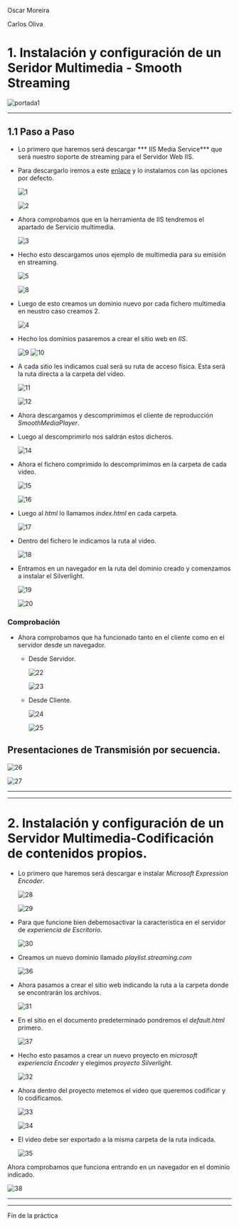 Oscar Moreira

Carlos Oliva

# 1. Instalación y configuración de un Seridor Multimedia - Smooth Streaming

![portada1](./img/portada1.jpg)

___

## 1.1 Paso a Paso

- Lo primero que haremos será descargar *** IIS Media Service*** que será nuestro soporte de streaming para el Servidor Web IIS.

- Para descargarlo iremos a este [enlace](http://www.microsoft.com/es-es/download/details.aspx?id=27955) y lo instalamos con las opciones por defecto.

  ![1](./img/1.png)

  ![2](./img/2.png)

- Ahora comprobamos que en la herramienta de IIS tendremos el apartado de Servicio multimedia.

  ![3](./img/3.png)

- Hecho esto descargamos unos ejemplo de multimedia para su emisión en streaming.

  ![5](./img/5.png)

  ![8](./img/8.png)

- Luego de esto creamos un dominio nuevo por cada fichero multimedia en neustro caso creamos 2.

  ![4](./img/4.png)

- Hecho los dominios pasaremos a crear el sitio web en *IIS*.

  ![9](./img/9.png.png)
  ![10](./img/10.png)

- A cada sitio les indicamos cual será su ruta de acceso física. Esta será la ruta directa a la carpeta del video.

  ![11](./img/11.png)

  ![12](./img/12.png)

- Ahora descargamos y descomprimimos el cliente de reproducción *SmoothMediaPlayer*.

- Luego al descomprimirlo nos saldrán estos dicheros.

  ![14](./img/14.png)

- Ahora el fichero comprimido lo descomprimimos en la carpeta de cada video.

  ![15](./img/15.png)

  ![16](./img/16.png)

- Luego al *html* lo llamamos *index.html* en cada carpeta.

  ![17](./img/17.png)

- Dentro del fichero le indicamos la ruta al video.

  ![18](./img/18.png)

- Entramos en un navegador en la ruta del dominio creado y comenzamos a instalar el Silverlight.

  ![19](./img/19.png)

  ![20](./img/20.png)

### Comprobación

- Ahora comprobamos que ha funcionado tanto en el cliente como en el servidor desde un navegador.

  - Desde Servidor.

    ![22](./img/22.png)

    ![23](./img/23.png)

  - Desde Cliente.

    ![24](./img/24.png)

    ![25](./img/25.png)

## Presentaciones de Transmisión por secuencia.

![26](./img/26.png)

![27](./img/27.png)

___
___

# 2. Instalación y configuración de un Servidor Multimedia-Codificación de contenidos propios.

- Lo primero que haremos será descargar e instalar *Microsoft Expression Encoder*.

  ![28](./img/28.png)

  ![29](./img/29.png)

- Para que funcione bien debemosactivar la característica en el servidor de *experiencia de Escritorio*.

  ![30](./img/30.png)

- Creamos un nuevo dominio llamado *playlist.streaming.com*

  ![36](./img/36.png)

- Ahora pasamos a crear el sitio web indicando la ruta a la carpeta donde se encontrarán los archivos.

  ![31](./img/31.png)

- En el sitio en el documento predeterminado pondremos el *default.html* primero.

  ![37](./img/37.png)

- Hecho esto pasamos a crear un nuevo proyecto en *microsoft experiencia Encoder* y elegimos *proyecto Silverlight*.

  ![32](./img/32.png)

- Ahora dentro del proyecto metemos el video que queremos codificar y lo codificamos.

  ![33](./img/33.png)

  ![34](./img/34.png)

- El video debe ser exportado a la misma carpeta de la ruta indicada.

  ![35](./img/35.png)

Ahora comprobamos que funciona entrando en un navegador en el dominio indicado.

  ![38](./img/38.png)

___
___

Fín de la práctica
